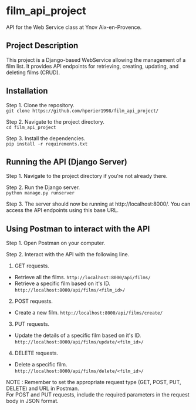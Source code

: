 # film_api_project
API for the Web Service class at Ynov Aix-en-Provence.

## Project Description
This project is a Django-based WebService allowing the management of a film list.
It provides API endpoints for retrieving, creating, updating, and deleting films (CRUD).

## Installation
Step 1. Clone the repository. <br/>
```git clone https://github.com/hperier1998/film_api_project/```

Step 2. Navigate to the project directory. <br/>
```cd film_api_project```

Step 3. Install the dependencies. <br/>
```pip install -r requirements.txt```

## Running the API (Django Server)
Step 1. Navigate to the project directory if you're not already there. <br/>

Step 2. Run the Django server. <br/>
```python manage.py runserver```

Step 3. The server should now be running at http://localhost:8000/. 
You can access the API endpoints using this base URL.

## Using Postman to interact with the API
Step 1. Open Postman on your computer. <br/>

Step 2. Interact with the API with the following line. <br/>
1. GET requests.
* Retrieve all the films.
```http://localhost:8000/api/films/```
* Retrieve a specific film based on it's ID.
```http://localhost:8000/api/films/<film_id>/```

2. POST requests.
* Create a new film.
```http://localhost:8000/api/films/create/```

3. PUT requests.
* Update the details of a specific film based on it's ID.
```http://localhost:8000/api/films/update/<film_id>/```

4. DELETE requests.
* Delete a specific film.
```http://localhost:8000/api/films/delete/<film_id>/```

NOTE : Remember to set the appropriate request type (GET, POST, PUT, DELETE) and URL in Postman. <br/>
For POST and PUT requests, include the required parameters in the request body in JSON format.